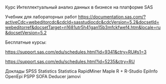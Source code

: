 Курс  Интеллектуальный анализ данных в бизнесе на платформе SAS

Учебник для лабораторных работ 
https://documentation.sas.com/?activeCdc=webeditorcdc&cdcId=sasstudiocdc&cdcVersion=5.2&docsetId=webeditorref&docsetTarget=n1681utr5h41gan15b3mfckfwef4.htm&locale=ru&docsetVersion=5.2



Бесплатные курсы:

 https://support.sas.com/edu/schedules.html?id=9341&ctry=RU#s1=3

https://support.sas.com/edu/schedules.html?id=5235&ctry=RU



Доклады
SPSS Statistics 
Statistica 
RapidMiner 
Maple 
R + R-Studio 
EpiInfo 
OpenEpi 
PSPP 
SOFA 
Deducer jamovi 
